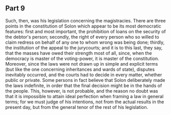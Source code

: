 ## Part 9

Such, then, was his legislation concerning the magistracies.
There are three points in the constitution of Solon which appear to be its most democratic features: first and most important, the prohibition of loans on the security of the debtor's person; secondly, the right of every person who so willed to claim redress on behalf of any one to whom wrong was being done; thirdly, the institution of the appeal to the jurycourts; and it is to this last, they say, that the masses have owed their strength most of all, since, when the democracy is master of the voting-power, it is master of the constitution.
Moreover, since the laws were not drawn up in simple and explicit terms (but like the one concerning inheritances and wards of state), disputes inevitably occurred, and the courts had to decide in every matter, whether public or private.
Some persons in fact believe that Solon deliberately made the laws indefinite, in order that the final decision might be in the hands of the people.
This, however, is not probable, and the reason no doubt was that it is impossible to attain ideal perfection when framing a law in general terms; for we must judge of his intentions, not from the actual results in the present day, but from the general tenor of the rest of his legislation.

